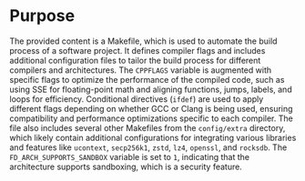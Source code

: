# Purpose
The provided content is a Makefile, which is used to automate the build process of a software project. It defines compiler flags and includes additional configuration files to tailor the build process for different compilers and architectures. The `CPPFLAGS` variable is augmented with specific flags to optimize the performance of the compiled code, such as using SSE for floating-point math and aligning functions, jumps, labels, and loops for efficiency. Conditional directives (`ifdef`) are used to apply different flags depending on whether GCC or Clang is being used, ensuring compatibility and performance optimizations specific to each compiler. The file also includes several other Makefiles from the `config/extra` directory, which likely contain additional configurations for integrating various libraries and features like `ucontext`, `secp256k1`, `zstd`, `lz4`, `openssl`, and `rocksdb`. The `FD_ARCH_SUPPORTS_SANDBOX` variable is set to `1`, indicating that the architecture supports sandboxing, which is a security feature.
